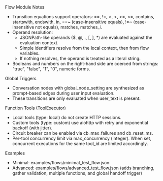 Flow Module Notes

- Transition equations support operators: ==, !=, >, <, >=, <=, contains, startswith, endswith, in, ==~ (case-insensitive equals), !=~ (case-insensitive not equals), matches, matches_i.
- Operand resolution:
  - JSONPath-like operands ($, @, ., [, ], *) are evaluated against the evaluation context.
  - Simple identifiers resolve from the local context, then from flow variables.
  - If nothing resolves, the operand is treated as a literal string.
- Booleans and numbers on the right-hand side are coerced from strings: "true", "false", "1", "0", numeric forms.

Global Triggers
- Conversation nodes with global_node_setting are synthesized as prompt-based edges during user input evaluation.
- These transitions are only evaluated when user_text is present.

Function Tools (ToolExecutor)
- Local tools (type: local) do not create HTTP sessions.
- Custom tools (type: custom) use aiohttp with retry and exponential backoff (with jitter).
- Circuit breaker can be enabled via cb_max_failures and cb_reset_ms.
- Per-tool concurrency limit via max_concurrency (integer). When set, concurrent executions for the same tool_id are limited accordingly.

Examples
- Minimal: examples/flows/minimal_test_flow.json
- Advanced: examples/flows/advanced_test_flow.json (adds branching, gather validation, multiple functions, and global handoff trigger)
